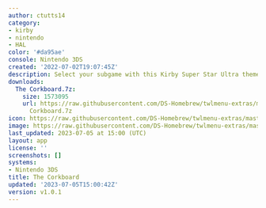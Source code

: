 ```yaml
---
author: ctutts14
category:
- kirby
- nintendo
- HAL
color: '#da95ae'
console: Nintendo 3DS
created: '2022-07-02T19:07:45Z'
description: Select your subgame with this Kirby Super Star Ultra theme!
downloads:
  The Corkboard.7z:
    size: 1573095
    url: https://raw.githubusercontent.com/DS-Homebrew/twlmenu-extras/master/_nds/TWiLightMenu/3dsmenu/themes/The
      Corkboard.7z
icon: https://raw.githubusercontent.com/DS-Homebrew/twlmenu-extras/master/_nds/TWiLightMenu/3dsmenu/themes/meta/The%20Corkboard/icon.png
image: https://raw.githubusercontent.com/DS-Homebrew/twlmenu-extras/master/_nds/TWiLightMenu/3dsmenu/themes/meta/The%20Corkboard/icon.png
last_updated: 2023-07-05 at 15:00 (UTC)
layout: app
license: ''
screenshots: []
systems:
- Nintendo 3DS
title: The Corkboard
updated: '2023-07-05T15:00:42Z'
version: v1.0.1
---
```

